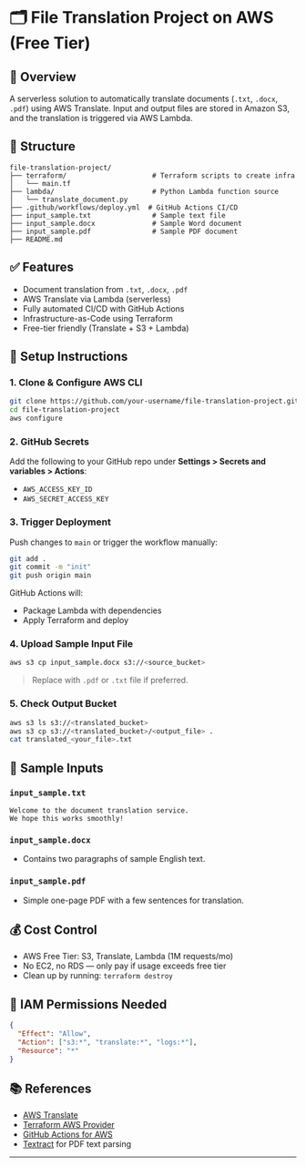 # 🗂️ File Translation Project on AWS (Free Tier)

## 📌 Overview
A serverless solution to automatically translate documents (`.txt`, `.docx`, `.pdf`) using AWS Translate. Input and output files are stored in Amazon S3, and the translation is triggered via AWS Lambda.

## 📁 Structure
```
file-translation-project/
├── terraform/                     # Terraform scripts to create infra
│   └── main.tf
├── lambda/                        # Python Lambda function source
│   └── translate_document.py
├── .github/workflows/deploy.yml  # GitHub Actions CI/CD
├── input_sample.txt               # Sample text file
├── input_sample.docx              # Sample Word document
├── input_sample.pdf               # Sample PDF document
├── README.md
```

## ✅ Features
- Document translation from `.txt`, `.docx`, `.pdf`
- AWS Translate via Lambda (serverless)
- Fully automated CI/CD with GitHub Actions
- Infrastructure-as-Code using Terraform
- Free-tier friendly (Translate + S3 + Lambda)

## 🚀 Setup Instructions

### 1. Clone & Configure AWS CLI
```bash
git clone https://github.com/your-username/file-translation-project.git
cd file-translation-project
aws configure
```

### 2. GitHub Secrets
Add the following to your GitHub repo under **Settings > Secrets and variables > Actions**:
- `AWS_ACCESS_KEY_ID`
- `AWS_SECRET_ACCESS_KEY`

### 3. Trigger Deployment
Push changes to `main` or trigger the workflow manually:
```bash
git add .
git commit -m "init"
git push origin main
```
GitHub Actions will:
- Package Lambda with dependencies
- Apply Terraform and deploy

### 4. Upload Sample Input File
```bash
aws s3 cp input_sample.docx s3://<source_bucket>
```
> Replace with `.pdf` or `.txt` file if preferred.

### 5. Check Output Bucket
```bash
aws s3 ls s3://<translated_bucket>
aws s3 cp s3://<translated_bucket>/<output_file> .
cat translated_<your_file>.txt
```

## 🧪 Sample Inputs
### `input_sample.txt`
```
Welcome to the document translation service.
We hope this works smoothly!
```

### `input_sample.docx`
- Contains two paragraphs of sample English text.

### `input_sample.pdf`
- Simple one-page PDF with a few sentences for translation.

## 💰 Cost Control
- AWS Free Tier: S3, Translate, Lambda (1M requests/mo)
- No EC2, no RDS — only pay if usage exceeds free tier
- Clean up by running: `terraform destroy`

## 🔐 IAM Permissions Needed
```json
{
  "Effect": "Allow",
  "Action": ["s3:*", "translate:*", "logs:*"],
  "Resource": "*"
}
```

## 📚 References
- [AWS Translate](https://aws.amazon.com/translate/)
- [Terraform AWS Provider](https://registry.terraform.io/providers/hashicorp/aws/latest/docs)
- [GitHub Actions for AWS](https://github.com/aws-actions/)
- [Textract](https://textract.readthedocs.io/) for PDF text parsing

---
